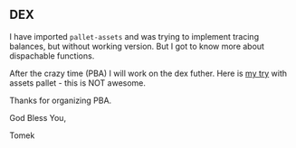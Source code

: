 ## DEX

I have imported `pallet-assets` and was trying to implement tracing balances, but without working version. But I got to know more about dispachable functions.

After the crazy time (PBA) I will work on the dex futher. Here is [my try](https://github.com/TomaszWaszczyk/pba-dex/blob/main/pallets/template/src/lib.rs) with assets pallet - this is NOT awesome.

Thanks for organizing PBA.


God Bless You,

Tomek

